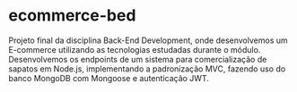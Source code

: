 # ecommerce-bed
Projeto final da disciplina Back-End Development, onde desenvolvemos um E-commerce utilizando as tecnologias estudadas durante o módulo. Desenvolvemos os endpoints de um sistema para comercialização de sapatos em Node.js, implementando a padronização MVC, fazendo uso do banco MongoDB com Mongoose e autenticação JWT.
